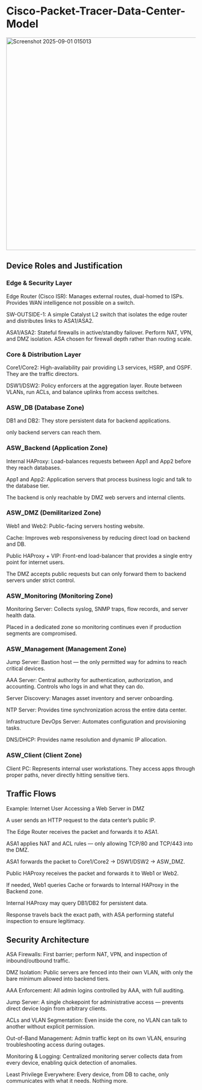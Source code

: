 # Cisco-Packet-Tracer-Data-Center-Model
<img width="1559" height="565" alt="Screenshot 2025-09-01 015013" src="https://github.com/user-attachments/assets/de39c50b-97a8-4811-9a55-f49f5a3d7964" />

## Device Roles and Justification

### Edge & Security Layer

Edge Router (Cisco ISR): Manages external routes, dual-homed to ISPs. Provides WAN intelligence not possible on a switch.

SW-OUTSIDE-1: A simple Catalyst L2 switch that isolates the edge router and distributes links to ASA1/ASA2.

ASA1/ASA2: Stateful firewalls in active/standby failover. Perform NAT, VPN, and DMZ isolation. ASA chosen for firewall depth rather than routing scale.

### Core & Distribution Layer

Core1/Core2: High-availability pair providing L3 services, HSRP, and OSPF. They are the traffic directors.

DSW1/DSW2: Policy enforcers at the aggregation layer. Route between VLANs, run ACLs, and balance uplinks from access switches.

### ASW_DB (Database Zone)

DB1 and DB2: They store persistent data for backend applications.

only backend servers can reach them.

### ASW_Backend (Application Zone)

Internal HAProxy: Load-balances requests between App1 and App2 before they reach databases.

App1 and App2: Application servers that process business logic and talk to the database tier.

The backend is only reachable by DMZ web servers and internal clients.

### ASW_DMZ (Demilitarized Zone)

Web1 and Web2: Public-facing servers hosting website.

Cache: Improves web responsiveness by reducing direct load on backend and DB.

Public HAProxy + VIP: Front-end load-balancer that provides a single entry point for internet users.

The DMZ accepts public requests but can only forward them to backend servers under strict control.

### ASW_Monitoring (Monitoring Zone)

Monitoring Server: Collects syslog, SNMP traps, flow records, and server health data.

Placed in a dedicated zone so monitoring continues even if production segments are compromised.

### ASW_Management (Management Zone)

Jump Server: Bastion host — the only permitted way for admins to reach critical devices.

AAA Server: Central authority for authentication, authorization, and accounting. Controls who logs in and what they can do.

Server Discovery: Manages asset inventory and server onboarding.

NTP Server: Provides time synchronization across the entire data center.

Infrastructure DevOps Server: Automates configuration and provisioning tasks.

DNS/DHCP: Provides name resolution and dynamic IP allocation.

### ASW_Client (Client Zone)

Client PC: Represents internal user workstations. They access apps through proper paths, never directly hitting sensitive tiers.

## Traffic Flows

Example: Internet User Accessing a Web Server in DMZ

A user sends an HTTP request to the data center’s public IP.

The Edge Router receives the packet and forwards it to ASA1.

ASA1 applies NAT and ACL rules — only allowing TCP/80 and TCP/443 into the DMZ.

ASA1 forwards the packet to Core1/Core2 → DSW1/DSW2 → ASW_DMZ.

Public HAProxy receives the packet and forwards it to Web1 or Web2.

If needed, Web1 queries Cache or forwards to Internal HAProxy in the Backend zone.

Internal HAProxy may query DB1/DB2 for persistent data.

Response travels back the exact path, with ASA performing stateful inspection to ensure legitimacy.

## Security Architecture

ASA Firewalls: First barrier; perform NAT, VPN, and inspection of inbound/outbound traffic.

DMZ Isolation: Public servers are fenced into their own VLAN, with only the bare minimum allowed into backend tiers.

AAA Enforcement: All admin logins controlled by AAA, with full auditing.

Jump Server: A single chokepoint for administrative access — prevents direct device login from arbitrary clients.

ACLs and VLAN Segmentation: Even inside the core, no VLAN can talk to another without explicit permission.

Out-of-Band Management: Admin traffic kept on its own VLAN, ensuring troubleshooting access during outages.

Monitoring & Logging: Centralized monitoring server collects data from every device, enabling quick detection of anomalies.

Least Privilege Everywhere: Every device, from DB to cache, only communicates with what it needs. Nothing more.
